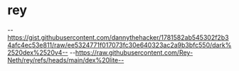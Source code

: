 # rey
--https://gist.githubusercontent.com/dannythehacker/1781582ab545302f2b34afc4ec53e811/raw/ee5324771f017073fc30e640323ac2a9b3bfc550/dark%2520dex%2520v4--
--https://raw.githubusercontent.com/Rey-Neth/rey/refs/heads/main/dex%20lite--
